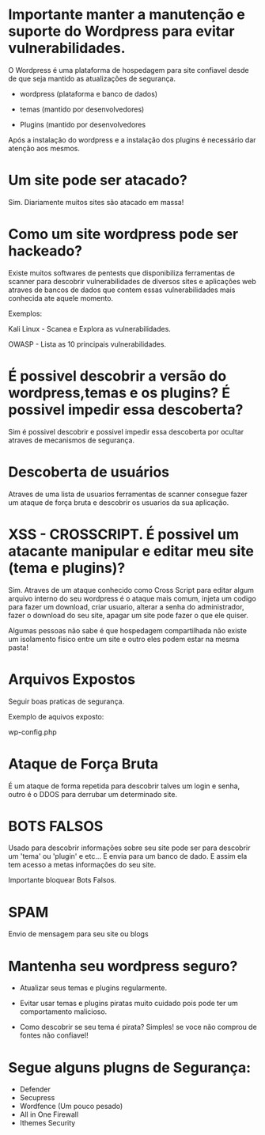 # Importante manter a manutenção e suporte do Wordpress para evitar vulnerabilidades.

O Wordpress é uma plataforma de hospedagem para site confiavel desde de que seja mantido as atualizações de segurança.

- wordpress (plataforma e banco de dados)

- temas (mantido por desenvolvedores)

- Plugins (mantido por desenvolvedores

Após a instalação do wordpress e a instalação dos plugins é necessário dar atenção aos mesmos.

# Um site pode ser atacado?

Sim. Diariamente muitos sites são atacado em massa!

# Como um site wordpress pode ser hackeado?

Existe muitos softwares de pentests que disponibiliza ferramentas de scanner para descobrir vulnerabilidades de diversos sites e aplicações web atraves de bancos de dados que contem essas vulnerabilidades mais conhecida ate aquele momento.

Exemplos:

Kali Linux - Scanea e Explora as vulnerabilidades.

OWASP - Lista as 10 principais vulnerabilidades.

# É possivel descobrir a versão do wordpress,temas e os plugins? É possivel impedir essa descoberta?

Sim é possivel descobrir e possivel impedir essa descoberta por ocultar atraves de mecanismos de segurança.

# Descoberta de usuários

Atraves de uma lista de usuarios ferramentas de scanner consegue fazer um ataque de força bruta e descobrir os usuarios da sua aplicação.

# XSS - CROSSCRIPT. É possivel um atacante manipular e editar meu site (tema e plugins)?

Sim. Atraves de um ataque conhecido como Cross Script para editar algum arquivo interno do seu wordpress é o ataque mais comum, injeta um codigo para fazer um download, criar usuario, alterar a senha do administrador, fazer o download do seu site, apagar um site pode fazer o que ele quiser.

Algumas pessoas não sabe é que hospedagem compartilhada não existe um isolamento fisico entre um site e outro eles podem estar na mesma pasta!

# Arquivos Expostos

Seguir boas praticas de segurança.

Exemplo de aquivos exposto:

wp-config.php

# Ataque de Força Bruta

É um ataque de forma repetida para descobrir talves um login e senha, outro é o DDOS para derrubar um determinado site.

# BOTS FALSOS

Usado para descobrir informações sobre seu site pode ser para descobrir um 'tema' ou 'plugin' e etc... E envia para um banco de dado.
E assim ela tem acesso a metas informações do seu site.

Importante bloquear Bots Falsos.

# SPAM

Envio de mensagem para seu site ou blogs

# Mantenha seu wordpress seguro?

- Atualizar seus temas e plugins regularmente.

- Evitar usar temas e plugins piratas muito cuidado pois pode ter um comportamento malicioso.

- Como descobrir se seu tema é pirata? Simples! se voce não comprou de fontes não confiavel!

# Segue alguns plugns de Segurança:

- Defender
- Secupress
- Wordfence (Um pouco pesado)
- All in One Firewall
- Ithemes Security








